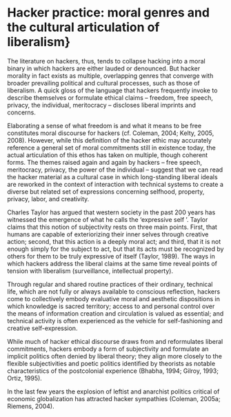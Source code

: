# Hacker practice: moral genres and the cultural articulation of liberalism}

The literature on hackers, thus, tends to collapse hacking into a moral binary in which hackers are either lauded or denounced. 
But  hacker morality in fact exists as multiple, overlapping genres that converge with broader prevailing political and cultural processes, such as those of liberalism.
A quick gloss of the language that hackers frequently invoke to describe themselves or formulate ethical claims – freedom, free speech, privacy, the individual, meritocracy – discloses liberal imprints and concerns.

Elaborating a sense of what freedom is and what it means to be free constitutes moral discourse for hackers (cf. Coleman, 2004; Kelty, 2005, 2008).
However, while this definition of the hacker ethic may accurately reference a general set of moral commitments still in existence today, the actual articulation of this ethos has taken on multiple, though coherent forms.
The themes raised again and again by hackers – free speech, meritocracy, privacy, the power of the individual – suggest that we can read the hacker material
as a cultural case in which long-standing liberal ideals are reworked in the context of interaction with technical systems to create a diverse but related set of expressions concerning selfhood, property, privacy, labor, and creativity. 

Charles Taylor has argued that western society in the past 200 years has witnessed the emergence of what he calls the ‘expressive self ’. 
Taylor claims that this notion of subjectivity rests on three main points. 
First, that humans are capable of exteriorizing their inner selves through creative action; second, that this action is a deeply moral act; and third, that it is not enough simply for the subject to act, but that its acts must be recognized by others for them to be truly expressive of itself (Taylor, 1989).
The ways in which hackers address the liberal claims at the same time reveal points of tension with liberalism (surveillance, intellectual property).

Through regular and shared routine practices of their ordinary, technical life, which are not fully or always available to conscious reflection, hackers come to collectively embody evaluative moral and aesthetic dispositions in which knowledge is sacred territory; access to and personal control over the means of
information creation and circulation is valued as essential; and technical activity is often experienced as the vehicle for self-fashioning and creative self-expression. 

While much of hacker ethical discourse draws from and reformulates liberal commitments, hackers embody a form of subjectivity and formulate an implicit politics often denied by liberal theory; they align more closely to the flexible subjectivities and poetic politics identified by theorists as notable characteristics of the postcolonial experience (Bhabha, 1994; Gilroy, 1993; Ortiz, 1995).

In the last few years the explosion of leftist and anarchist politics critical of economic globalization has attracted hacker sympathies (Coleman, 2005a; Riemens, 2004).
